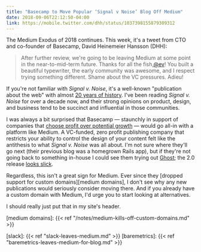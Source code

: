 ```yaml
---
title: "Basecamp to Move Popular ‘Signal v Noise’ Blog Off Medium"
date: 2018-09-06T22:12:50-04:00
link: https://mobile.twitter.com/dhh/status/1037398155879309312
---
```


The Medium Exodus of 2018 continues. This week, it's a tweet from CTO and co-founder of Basecamp, David Heinemeier Hansson (DHH):

> After further review, we're going to be leaving Medium at some point in the near-to-mid-term future. Thanks for all the fish,[@ev](https://mobile.twitter.com/ev)! You built a beautiful typewriter, the early community was awesome, and I respect trying something different. Shame about the VC pressures. Adieu!

If you're not familiar with *Signal v. Noise*, it's a well-known "publication about the web" with almost [20 years of history](https://signalvnoise.com/popular). I've been reading *Signal v. Noise* for over a decade now, and their strong opinions on product, design, and business tend to be succinct and influential in those communities. 

I was always a bit surprised that Basecamp — staunchly in support of companies that [choose profit over potential growth](https://m.signalvnoise.com/why-we-choose-profit-e511efc4dcb9) — would go all-in with a platform like Medium. A VC-funded, zero profit publishing company that restricts your ability to control the design of your content felt like the antithesis to what *Signal v. Noise* was all about. I'm not sure where they'll go next (their previous blog was a homegrown Rails app), but if they're not going back to something in-house I could see them trying out [Ghost](https://ghost.org); the 2.0 release [looks slick](https://blog.ghost.org/2-0/). 

Regardless, this isn't a great sign for Medium. Ever since they [dropped support for custom domains][medium domains], I don't see why any new publications would seriously consider moving there. And if you already have a custom domain with Medium, I'd urge you to start looking at alternatives. 

I should really just put that in my site's header. 

[medium domains]: {{< ref "/notes/medium-kills-off-custom-domains.md" >}}

[svn]:https://m.signalvnoise.com/venture-capital-is-going-to-murder-medium-656cbccf4829#.af7jxaltt
[slack]: {{< ref "slack-leaves-medium.md" >}}
[baremetrics]: {{< ref "baremetrics-leaves-medium-for-blog.md" >}}